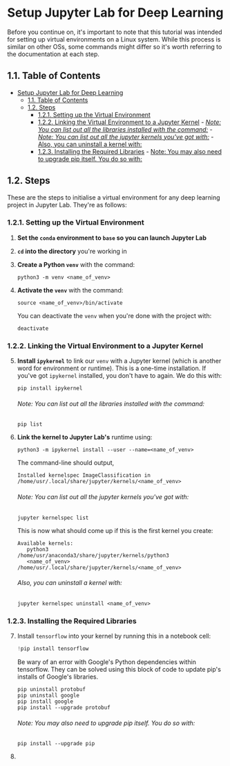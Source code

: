 # Setup Jupyter Lab for Deep Learning
Before you continue on, it's important to note that this tutorial was intended for setting up virtual environments on a Linux system. While this process is similar on other OSs, some commands might differ so it's worth referring to the documentation at each step.  

## 1.1. Table of Contents
- [Setup Jupyter Lab for Deep Learning](#setup-jupyter-lab-for-deep-learning)
  - [1.1. Table of Contents](#11-table-of-contents)
  - [1.2. Steps](#12-steps)
    - [1.2.1. Setting up the Virtual Environment](#121-setting-up-the-virtual-environment)
    - [1.2.2. Linking the Virtual Environment to a Jupyter Kernel](#122-linking-the-virtual-environment-to-a-jupyter-kernel)
          - [*Note: You can list out all the libraries installed with the command:*](#note-you-can-list-out-all-the-libraries-installed-with-the-command)
          - [*Note: You can list out all the jupyter kernels you've got with:*](#note-you-can-list-out-all-the-jupyter-kernels-youve-got-with)
          - [Also, you can uninstall a kernel with:](#also-you-can-uninstall-a-kernel-with)
    - [1.2.3. Installing the Required Libraries](#123-installing-the-required-libraries)
          - [Note: You may also need to upgrade pip itself. You do so with:](#note-you-may-also-need-to-upgrade-pip-itself-you-do-so-with)


## 1.2. Steps
These are the steps to initialise a virtual environment for any deep learning project in Jupyter Lab. They're as follows:

### 1.2.1. Setting up the Virtual Environment
1. **Set the `conda` environment to `base` so you can launch Jupyter Lab**

2. **`cd` into the directory** you're working in

3. **Create a Python `venv`** with the command:
   ```shell
   python3 -m venv <name_of_venv>
   ```

4. **Activate the `venv`** with the command:
   ```shell
   source <name_of_venv>/bin/activate
   ```

   You can deactivate the `venv` when you're done with the project with:
   ```shell
   deactivate
   ```

### 1.2.2. Linking the Virtual Environment to a Jupyter Kernel
5. **Install `ipykernel`** to link our `venv` with a Jupyter kernel (which is another word for environment or runtime). This is a one-time installation. If you've got `ipykernel` installed, you don't have to again. We do this with:
   ```shell
   pip install ipykernel
   ```
   ###### *Note: You can list out all the libraries installed with the command:*
   ```shell
   pip list
   ```

6. **Link the kernel to Jupyter Lab's** runtime using:
   ```shell
   python3 -m ipykernel install --user --name=<name_of_venv>
   ```

   The command-line should output,
   ```shell
   Installed kernelspec ImageClassification in /home/usr/.local/share/jupyter/kernels/<name_of_venv>
   ```

   ###### *Note: You can list out all the jupyter kernels you've got with:*
   ```shell
   jupyter kernelspec list
   ```

   This is now what should come up if this is the first kernel you create:
   ```shell
   Available kernels:
      python3                /home/usr/anaconda3/share/jupyter/kernels/python3
      <name_of_venv>         /home/usr/.local/share/jupyter/kernels/<name_of_venv>
   ```

   ###### Also, you can uninstall a kernel with:
   ```shell
   jupyter kernelspec uninstall <name_of_venv>
   ```

### 1.2.3. Installing the Required Libraries
7. Install `tensorflow` into your kernel by running this in a notebook cell:
   ```py
   !pip install tensorflow
   ```

   Be wary of an error with Google's Python dependencies within tensorflow. They can be solved using this block of code to update pip's installs of Google's libraries.
   ```shell
   pip uninstall protobuf
   pip uninstall google
   pip install google 
   pip install --upgrade protobuf
   ```

   ###### Note: You may also need to upgrade pip itself. You do so with:
   ```shell
   pip install --upgrade pip
   ```

8. 
